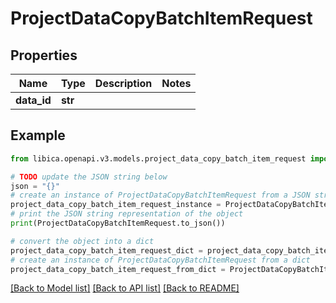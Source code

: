 # ProjectDataCopyBatchItemRequest


## Properties

Name | Type | Description | Notes
------------ | ------------- | ------------- | -------------
**data_id** | **str** |  | 

## Example

```python
from libica.openapi.v3.models.project_data_copy_batch_item_request import ProjectDataCopyBatchItemRequest

# TODO update the JSON string below
json = "{}"
# create an instance of ProjectDataCopyBatchItemRequest from a JSON string
project_data_copy_batch_item_request_instance = ProjectDataCopyBatchItemRequest.from_json(json)
# print the JSON string representation of the object
print(ProjectDataCopyBatchItemRequest.to_json())

# convert the object into a dict
project_data_copy_batch_item_request_dict = project_data_copy_batch_item_request_instance.to_dict()
# create an instance of ProjectDataCopyBatchItemRequest from a dict
project_data_copy_batch_item_request_from_dict = ProjectDataCopyBatchItemRequest.from_dict(project_data_copy_batch_item_request_dict)
```
[[Back to Model list]](../README.md#documentation-for-models) [[Back to API list]](../README.md#documentation-for-api-endpoints) [[Back to README]](../README.md)


